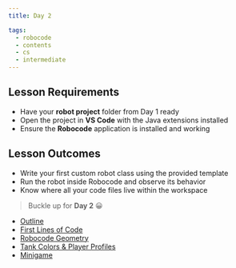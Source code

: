 ```yaml
---
title: Day 2

tags:
  - robocode
  - contents
  - cs
  - intermediate
---
```


## Lesson Requirements

* Have your **robot project** folder from Day 1 ready
* Open the project in **VS Code** with the Java extensions installed
* Ensure the **Robocode** application is installed and working

## Lesson Outcomes

* Write your first custom robot class using the provided template
* Run the robot inside Robocode and observe its behavior
* Know where all your code files live within the workspace

> Buckle up for **Day 2** 😀
- [Outline](/robocode/Day-2/01_robocode_intro)
- [First Lines of Code](/robocode/Day-2/02_first_lines)
- [Robocode Geometry](/robocode/Day-2/03_geometry)
- [Tank Colors & Player Profiles](/robocode/Day-2/04_color_and_profiles)
- [Minigame](/robocode/Day-2/minigame)
